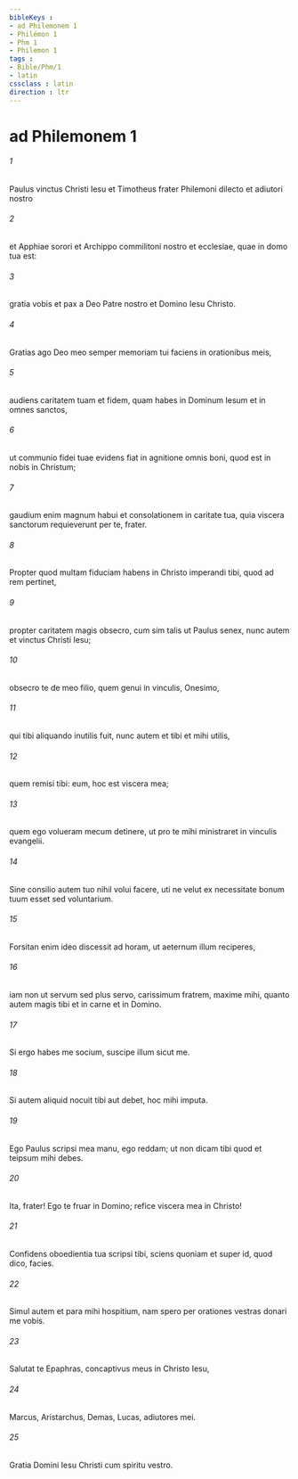 ```yaml
---
bibleKeys : 
- ad Philemonem 1
- Philémon 1
- Phm 1
- Philemon 1
tags : 
- Bible/Phm/1
- latin
cssclass : latin
direction : ltr
---
```


# ad Philemonem 1

###### 1
Paulus vinctus Christi Iesu et Timotheus frater Philemoni dilecto et adiutori nostro 
###### 2
et Apphiae sorori et Archippo commilitoni nostro et ecclesiae, quae in domo tua est: 
###### 3
gratia vobis et pax a Deo Patre nostro et Domino Iesu Christo.
###### 4
Gratias ago Deo meo semper memoriam tui faciens in orationibus meis, 
###### 5
audiens caritatem tuam et fidem, quam habes in Dominum Iesum et in omnes sanctos, 
###### 6
ut communio fidei tuae evidens fiat in agnitione omnis boni, quod est in nobis in Christum; 
###### 7
gaudium enim magnum habui et consolationem in caritate tua, quia viscera sanctorum requieverunt per te, frater.
###### 8
Propter quod multam fiduciam habens in Christo imperandi tibi, quod ad rem pertinet, 
###### 9
propter caritatem magis obsecro, cum sim talis ut Paulus senex, nunc autem et vinctus Christi Iesu; 
###### 10
obsecro te de meo filio, quem genui in vinculis, Onesimo, 
###### 11
qui tibi aliquando inutilis fuit, nunc autem et tibi et mihi utilis, 
###### 12
quem remisi tibi: eum, hoc est viscera mea; 
###### 13
quem ego volueram mecum detinere, ut pro te mihi ministraret in vinculis evangelii.
###### 14
Sine consilio autem tuo nihil volui facere, uti ne velut ex necessitate bonum tuum esset sed voluntarium. 
###### 15
Forsitan enim ideo discessit ad horam, ut aeternum illum reciperes, 
###### 16
iam non ut servum sed plus servo, carissimum fratrem, maxime mihi, quanto autem magis tibi et in carne et in Domino.
###### 17
Si ergo habes me socium, suscipe illum sicut me. 
###### 18
Si autem aliquid nocuit tibi aut debet, hoc mihi imputa. 
###### 19
Ego Paulus scripsi mea manu, ego reddam; ut non dicam tibi quod et teipsum mihi debes. 
###### 20
Ita, frater! Ego te fruar in Domino; refice viscera mea in Christo!
###### 21
Confidens oboedientia tua scripsi tibi, sciens quoniam et super id, quod dico, facies. 
###### 22
Simul autem et para mihi hospitium, nam spero per orationes vestras donari me vobis.
###### 23
Salutat te Epaphras, concaptivus meus in Christo Iesu, 
###### 24
Marcus, Aristarchus, Demas, Lucas, adiutores mei.
###### 25
Gratia Domini Iesu Christi cum spiritu vestro.
